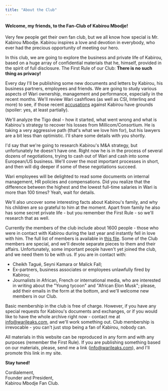 ```yaml
---
title: "About the Club"
---
```


#### Welcome, my friends, to the Fan-Club of Kabirou Mbodje!

Very few people get their own fan club, but we all know how special is Mr. Kabirou Mbodje. Kabirou inspires a love and devotion in everybody, who ever had the precious opportunity of meeting our hero.

In this club, we are going to explore the business and private life of Kabirou, based on a huge array of confidential materials that he, himself, provided in the spirit of full disclosure. The First Rule of our Club: **There is no such thing as privacy!**

Every day I'll be publishing some new documents and letters by Kabirou, his business partners, employees and friends. We are going to study various aspects of Wari ownership, management and performance, especially in the recent months. We'll review Wari cashflows (as well as CSI, Interlinq and more) to see, if those recent [accusations](https://letemoin.net/2018/04/09/finance-digitale-bceao-couvre-t-kabirou-mbodj-de-wari/) against Kabirou have grounds (spoiler: yes, at least partially).

We'll analyze the Tigo deal - how it started, what went wrong and what is Kabirou's strategy to recover his losses from Millicom/Consortium. He is taking a very aggressive path (that's what we love him for), but his lawyers are a bit less than optimistic. I'll share some details with you shortly.

I'd say that we're going to research Kabirou's M&A strategy, but unfortunately he doesn't have one. Right now he is in the process of several dozens of negotiations, trying to cash out of Wari and cash into some European/US business. We'll cover the most important processes in short, and then will dig deeper if some of these negotiations succeed.

Wari employees will be delighted to read some documents on internal management, HR policies and compensations. Did you realize that the difference between the highest and the lowest full-time salaries in Wari is more than 100 times? Yeah, wait for details.

We'll also uncover some interesting facts about Kabirou's family, and why his children are so grateful to him at the moment. Apart from family he also has some secret private life - but you remember the First Rule - so we'll research that as well.

Currently the members of the club include about 1600 people - those who were in contact with Kabirou during the last year and instantly fell in love with him. The full list of members is available in [this file](https://res.cloudinary.com/vincentstradic/image/upload/v1524236494/All_warileaks_emails_hrsd7o.pdf). Some of the Club members are special, and we'll devote separate pieces to them and their affairs.
Unfortunately, some important people haven't yet joined the club, and we need them to be with us. If you are in contact with:
- Cheikh Tagué, Seyni Kamara or Malick Fall;
- Ex-partners, business associates or employees unlawfully fired by Kabirou;
- Journalists in African, French or international media, who are interested in writing about the "Young tycoon" and "African Elon Musk";
please, add their emails in the form at the bottom, and we'll welcome new members in our Club.

Basic membership in the club is free of charge. However, if you have any special requests for Kabirou's documents and exchanges, or if you would like to have the whole archive right now - contact me at info@warileaks.com, and we'll work something out. Club membership is irrevocable - you can't just stop being a fan of Kabirou, nobody can.

All materials in this website can be reproduced in any form and with any purposes (remember the First Rule). If you are publishing something based on our materials, please, send me a link (info@warileaks.com), and I'll promote this link in my site.

**Stay tuned!**

Cordialement, <br/>Founder and President,<br/>Kabirou Mbodje Fan Club.
